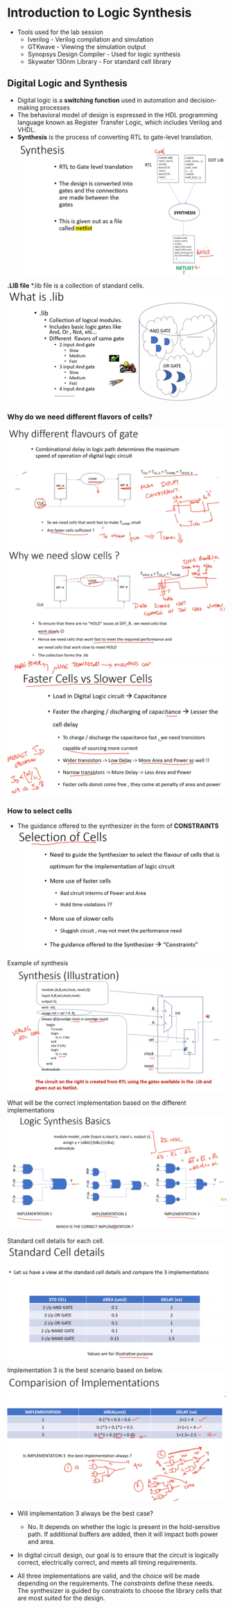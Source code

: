 # Introduction to Logic Synthesis 

- Tools used for the lab session  
  * Iverilog - Verilog compilation and simulation
  * GTKwave - Viewing the simulation output
  * Synopsys Design Compiler - Used for logic synthesis
  * Skywater 130nm Library - For standard cell library

## Digital Logic and Synthesis
* Digital logic is a **switching function** used in automation and decision-making processes
* The behavioral model of design is expressed in the HDL programming language known as Register Transfer Logic, which includes Verilog and VHDL.
* **Synthesis** is the process of converting RTL to gate-level translation.
![into_pic1](https://github.com/Dhruvid98/SFAL-VSD-SoC-Design/blob/main/Day%205/Image/Intro/Screenshot%202025-06-05%20222726.png)  

**.LIB file**
*.lib file is a collection of standard cells.
![.lib why](https://github.com/Dhruvid98/SFAL-VSD-SoC-Design/blob/main/Day%205/Image/Intro/Screenshot%202025-06-05%20223208.png)

### Why do we need different flavors of cells?
![why different](https://github.com/Dhruvid98/SFAL-VSD-SoC-Design/blob/main/Day%205/Image/Intro/Screenshot%202025-06-05%20223453.png)  
![slow](https://github.com/Dhruvid98/SFAL-VSD-SoC-Design/blob/main/Day%205/Image/Intro/Screenshot%202025-06-05%20223654.png)  
![diff_slow_fast](https://github.com/Dhruvid98/SFAL-VSD-SoC-Design/blob/main/Day%205/Image/Intro/Screenshot%202025-06-05%20223832.png)

### How to select cells 
* The guidance offered to the synthesizer in the form of  **CONSTRAINTS**
![synthesizer](https://github.com/Dhruvid98/SFAL-VSD-SoC-Design/blob/main/Day%205/Image/Intro/Screenshot%202025-06-05%20224145.png)

Example of synthesis 
![example of syn](https://github.com/Dhruvid98/SFAL-VSD-SoC-Design/blob/main/Day%205/Image/Intro/synth_exple.png)  

What will be the correct implementation based on the different implementations 
![implement option](https://github.com/Dhruvid98/SFAL-VSD-SoC-Design/blob/main/Day%205/Image/Intro/different_implement.png)  

Standard cell details for each cell.
![std_cell_details](https://github.com/Dhruvid98/SFAL-VSD-SoC-Design/blob/main/Day%205/Image/Intro/std_Cell_detail.png)  

Implementation 3 is the best scenario based on below.
![implement](https://github.com/Dhruvid98/SFAL-VSD-SoC-Design/blob/main/Day%205/Image/Intro/final_impl.png)  

* Will implementation 3 always be the best case?
   - No. It depends on whether the logic is present in the hold-sensitive path. If additional buffers are added, then it will impact both power and area.

* In digital circuit design, our goal is to ensure that the circuit is logically correct, electrically correct, and meets all timing requirements. 
* All three implementations are valid, and the choice will be made depending on the requirements. The *constraints* define these needs. The synthesizer is guided by constraints to choose the library cells that are most suited for the design.

